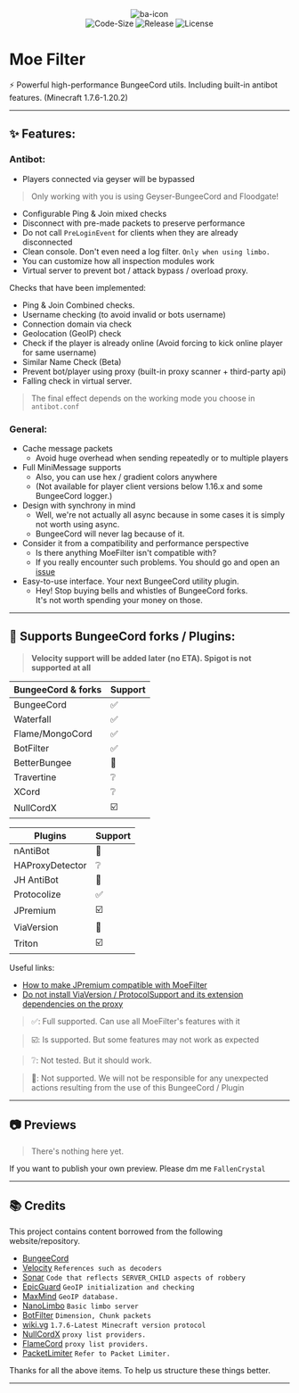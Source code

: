 <!--suppress HtmlDeprecatedAttribute -->
<div align="center">
  <div class="icon-container">
    <img src="https://i.postimg.cc/fLTbc7VB/ba-icon.png" alt="ba-icon">
  </div>
  <div class="shields">
    <img src="https://img.shields.io/github/languages/code-size/CatMoe/MoeFilter?style=flat-square" alt="Code-Size">
    <img src="https://img.shields.io/github/v/release/FloraCore/FloraCore?style=flat-square" alt="Release">
    <img src="https://img.shields.io/github/license/CatMoe/MoeFilter?style=plastic" alt="License">
  </div>
</div>


# Moe Filter

⚡ Powerful high-performance BungeeCord utils. Including built-in antibot features.  (Minecraft 1.7.6-1.20.2)

---

## ✨ Features:
### Antibot:
- Players connected via geyser will be bypassed
> Only working with you is using Geyser-BungeeCord and Floodgate!
- Configurable Ping & Join mixed checks
- Disconnect with pre-made packets to preserve performance
- Do not call `PreLoginEvent` for clients when they are already disconnected
- Clean console. Don't even need a log filter. `Only when using limbo.`
- You can customize how all inspection modules work
- Virtual server to prevent bot / attack bypass / overload proxy.

Checks that have been implemented:
- Ping & Join Combined checks.
- Username checking (to avoid invalid or bots username)
- Connection domain via check
- Geolocation (GeoIP) check
- Check if the player is already online (Avoid forcing to kick online player for same username)
- Similar Name Check (Beta)
- Prevent bot/player using proxy (built-in proxy scanner + third-party api)
- Falling check in virtual server.

> The final effect depends on the working mode you choose in `antibot.conf`

### General:
- Cache message packets
  - Avoid huge overhead when sending repeatedly or to multiple players
- Full MiniMessage supports
  - Also, you can use hex / gradient colors anywhere
  - (Not available for player client versions below 1.16.x and some BungeeCord logger.)
- Design with synchrony in mind
  - Well, we're not actually all async because in some cases it is simply not worth using async.
  - BungeeCord will never lag because of it.
- Consider it from a compatibility and performance perspective
  - Is there anything MoeFilter isn't compatible with?
  - If you really encounter such problems. You should go and open an [issue](https://github.com/CatMoe/MoeFilter/issues)
- Easy-to-use interface. Your next BungeeCord utility plugin.
  - Hey! Stop buying bells and whistles of BungeeCord forks.  
    It's not worth spending your money on those.

---

## 🔧 Supports BungeeCord forks / Plugins:

> **Velocity support will be added later (no ETA). Spigot is not supported at all**

| BungeeCord & forks | Support |
|--------------------|---------|
| BungeeCord         | ✅       |
| Waterfall          | ✅       |
| Flame/MongoCord    | ✅       |
| BotFilter          | ✅       |
| BetterBungee       | 🛑      |
| Travertine         | ❔       |
| XCord              | ❔       |
| NullCordX          | ☑️      |

| Plugins         | Support |
|-----------------|---------|
| nAntiBot        | 🛑      |
| HAProxyDetector | ❔       |
| JH AntiBot      | 🛑      |
| Protocolize     | ✅       |
| JPremium        | ☑️      |
| ViaVersion      | 🛑      |
| Triton          | ☑️      |

Useful links:
- [How to make JPremium compatible with MoeFilter](https://github.com/CatMoe/MoeFilter/issues/56#issuecomment-1714907598)
- [Do not install ViaVersion / ProtocolSupport and its extension dependencies on the proxy](https://github.com/CatMoe/MoeFilter/issues/56#issuecomment-1714924303)

> ✅: Full supported. Can use all MoeFilter's features with it

> ☑️: Is supported. But some features may not work as expected

> ❔: Not tested. But it should work.

> 🛑: Not supported. We will not be responsible for any unexpected actions resulting from the use of this BungeeCord / Plugin

---

## 📷 Previews

> There's nothing here yet.

If you want to publish your own preview. Please dm me `FallenCrystal`

---

## 📚 Credits

This project contains content borrowed from the following website/repository.
- [BungeeCord](https://github.com/SpigotMC/BungeeCord)
- [Velocity](https://github.com/PaperMC/Velocity) `References such as decoders`
- [Sonar](https://github.com/jonesdevelopment/sonar) `Code that reflects SERVER_CHILD aspects of robbery`
- [EpicGuard](https://github.com/awumii/EpicGuard) `GeoIP initialization and checking`
- [MaxMind](https://maxmind.com/) `GeoIP database.`
- [NanoLimbo](https://github.com/Nan1t/NanoLimbo) `Basic limbo server`
- [BotFilter](https://github.com/Leymooo/BungeeCord) `Dimension, Chunk packets`
- [wiki.vg](https://wiki.vg/Protocol) `1.7.6-Latest Minecraft version protocol`
- [NullCordX](https://builtbybit.com/resources/nullcordx-lightweight-antibot.22322/) `proxy list providers.`
- [FlameCord](https://builtbybit.com/resources/flamecord-the-ultimate-antibot.13492/) `proxy list providers.`
- [PacketLimiter](https://github.com/Spottedleaf/PacketLimiter) `Refer to Packet Limiter.`

Thanks for all the above items. To help us structure these things better.

---